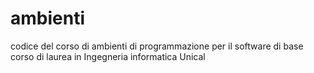 # ambienti
codice del corso di ambienti di programmazione per il software di base corso di laurea in Ingegneria informatica Unical
